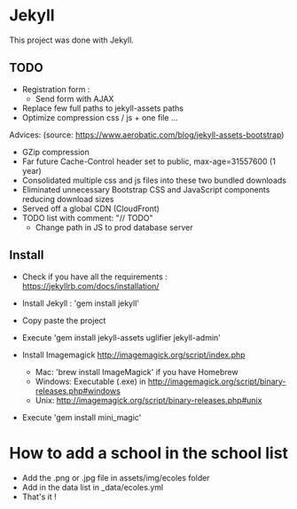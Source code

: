 # Jekyll 

This project was done with Jekyll.

## TODO

* Registration form :
	* Send form with AJAX
* Replace few full paths to jekyll-assets paths
* Optimize compression css / js + one file ...

Advices: (source: https://www.aerobatic.com/blog/jekyll-assets-bootstrap)

* GZip compression
* Far future Cache-Control header set to public, max-age=31557600 (1 year)
* Consolidated multiple css and js files into these two bundled downloads
* Eliminated unnecessary Bootstrap CSS and JavaScript components reducing download sizes
* Served off a global CDN (CloudFront)
* TODO list with comment: "// TODO"
	* Change path in JS to prod database server

## Install

* Check if you have all the requirements : https://jekyllrb.com/docs/installation/
* Install Jekyll : 'gem install jekyll'
* Copy paste the project
* Execute 'gem install jekyll-assets uglifier jekyll-admin'

* Install Imagemagick http://imagemagick.org/script/index.php 
	* Mac: 'brew install ImageMagick' if you have Homebrew
	* Windows: Executable (.exe) in http://imagemagick.org/script/binary-releases.php#windows
	* Unix: http://imagemagick.org/script/binary-releases.php#unix
* Execute 'gem install mini_magic'

# How to add a school in the school list

* Add the .png or .jpg file in assets/img/ecoles folder
* Add in the data list in _data/ecoles.yml
* That's it !